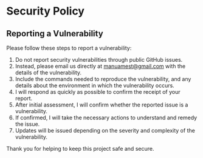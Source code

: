 # Security Policy

## Reporting a Vulnerability

Please follow these steps to report a vulnerability:

1. Do not report security vulnerabilities through public GitHub issues.
2. Instead, please email us directly at manuamest@gmail.com with the details of the vulnerability.
3. Include the commands needed to reproduce the vulnerability, and any details about the environment in which the vulnerability occurs.
4. I will respond as quickly as possible to confirm the receipt of your report.
5. After initial assessment, I will confirm whether the reported issue is a vulnerability.
6. If confirmed, I will take the necessary actions to understand and remedy the issue.
7. Updates will be issued depending on the severity and complexity of the vulnerability.

Thank you for helping to keep this project safe and secure.
